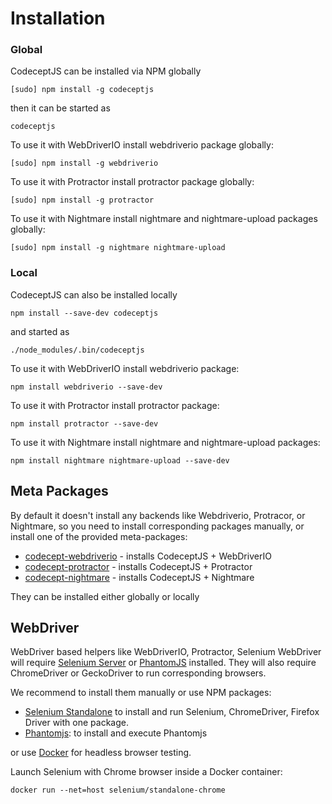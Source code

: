 # Installation

### Global

CodeceptJS can be installed via NPM globally

```
[sudo] npm install -g codeceptjs
```

then it can be started as

```
codeceptjs
```

To use it with WebDriverIO install webdriverio package globally:

```
[sudo] npm install -g webdriverio
```

To use it with Protractor install protractor package globally:

```
[sudo] npm install -g protractor
```

To use it with Nightmare install nightmare and nightmare-upload packages globally:

```
[sudo] npm install -g nightmare nightmare-upload
```


### Local

CodeceptJS can also be installed locally

```
npm install --save-dev codeceptjs
```

and started as

```
./node_modules/.bin/codeceptjs
```

To use it with WebDriverIO install webdriverio package:

```
npm install webdriverio --save-dev
```

To use it with Protractor install protractor package:

```
npm install protractor --save-dev
```

To use it with Nightmare install nightmare and nightmare-upload packages:

```
npm install nightmare nightmare-upload --save-dev
```


## Meta Packages

By default it doesn't install any backends like Webdriverio, Protracor, or Nightmare, so you need to install corresponding packages manually, or install one of the provided meta-packages:

* [codecept-webdriverio](https://www.npmjs.com/package/codecept-webdriverio) - installs CodeceptJS + WebDriverIO
* [codecept-protractor](https://www.npmjs.com/package/codecept-protractor) - installs CodeceptJS + Protractor
* [codecept-nightmare](https://www.npmjs.com/package/codecept-nightmare) - installs CodeceptJS + Nightmare

They can be installed either globally or locally

## WebDriver

WebDriver based helpers like WebDriverIO, Protractor, Selenium WebDriver will require [Selenium Server](http://codecept.io/helpers/WebDriverIO/#selenium-installation) or [PhantomJS](http://codecept.io/helpers/WebDriverIO/#phantomjs-installation) installed. They will also require ChromeDriver or GeckoDriver to run corresponding browsers.

We recommend to install them manually or use NPM packages:

* [Selenium Standalone](https://www.npmjs.com/package/selenium-standalone) to install and run Selenium, ChromeDriver, Firefox Driver with one package.
* [Phantomjs](https://www.npmjs.com/package/phantomjs-prebuilt): to install and execute Phantomjs

or use [Docker](https://github.com/SeleniumHQ/docker-selenium) for headless browser testing.

Launch Selenium with Chrome browser inside a Docker container:

```
docker run --net=host selenium/standalone-chrome
```